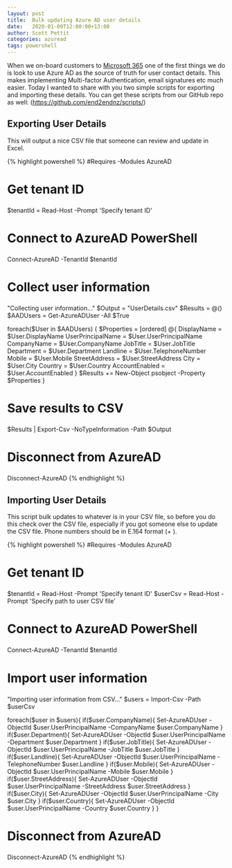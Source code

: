```yaml
---
layout: post
title:  Bulk updating Azure AD user details
date:   2020-01-09T12:00:00+13:00
author: Scott Pettit
categories: azuread
tags: powershell
---
```


When we on-board customers to [Microsoft 365](https://www.end2end.co.nz/services/microsoft-365/) one of the first things we do is look to use Azure AD as the source of truth for user contact details. This makes implementing Multi-factor Authentication, email signatures etc much easier. Today I wanted to share with you two simple scripts for exporting and importing these details. You can get these scripts from our GitHub repo as well: (https://github.com/end2endnz/scripts/)

## Exporting User Details

This will output a nice CSV file that someone can review and update in Excel.

{% highlight powershell %}
#Requires -Modules AzureAD

###
# Get tenant ID
###
$tenantId = Read-Host -Prompt 'Specify tenant ID'

###
# Connect to AzureAD PowerShell
###
Connect-AzureAD -TenantId $tenantId

###
# Collect user information
###
"Collecting user information..."
$Output = "UserDetails.csv"
$Results = @()
$AADUsers = Get-AzureADUser -All $True

foreach($User in $AADUsers) {
    $Properties = &#91;ordered] @{
        DisplayName = $User.DisplayName
        UserPrincipalName = $User.UserPrincipalName
        CompanyName = $User.CompanyName
        JobTitle = $User.JobTitle
        Department = $User.Department
        Landline = $User.TelephoneNumber
        Mobile = $User.Mobile
        StreetAddress = $User.StreetAddress
        City = $User.City
        Country = $User.Country
        AccountEnabled = $User.AccountEnabled
    }
    $Results += New-Object psobject -Property $Properties
}

###
# Save results to CSV
###
$Results | Export-Csv -NoTypeInformation -Path $Output

###
# Disconnect from AzureAD
###
Disconnect-AzureAD
{% endhighlight %}

## Importing User Details

This script bulk updates to whatever is in your CSV file, so before you do this check over the CSV file, especially if you got someone else to update the CSV file. Phone numbers should be in E.164 format (+<countrycode> <areacode> <phonenumber>).

{% highlight powershell %}
#Requires -Modules AzureAD

###
# Get tenant ID
###
$tenantId = Read-Host -Prompt 'Specify tenant ID'
$userCsv = Read-Host -Prompt 'Specify path to user CSV file'

###
# Connect to AzureAD PowerShell
###
Connect-AzureAD -TenantId $tenantId

###
# Import user information
###
"Importing user information from CSV..."
$users = Import-Csv -Path $userCsv

foreach($user in $users){
    if($user.CompanyName){
        Set-AzureADUser -ObjectId $user.UserPrincipalName -CompanyName $user.CompanyName
    }
    if($user.Department){
        Set-AzureADUser -ObjectId $user.UserPrincipalName -Department $user.Department
    }
    if($user.JobTitle){
        Set-AzureADUser -ObjectId $user.UserPrincipalName -JobTitle $user.JobTitle
    }
    if($user.Landline){
        Set-AzureADUser -ObjectId $user.UserPrincipalName -TelephoneNumber $user.Landline
    }
    if($user.Mobile){
        Set-AzureADUser -ObjectId $user.UserPrincipalName -Mobile $user.Mobile
    }
    if($user.StreetAddress){
        Set-AzureADUser -ObjectId $user.UserPrincipalName -StreetAddress $user.StreetAddress
    }
    if($user.City){
        Set-AzureADUser -ObjectId $user.UserPrincipalName -City $user.City
    }
    if($user.Country){
        Set-AzureADUser -ObjectId $user.UserPrincipalName -Country $user.Country
    }
}

###
# Disconnect from AzureAD
###
Disconnect-AzureAD
{% endhighlight %}